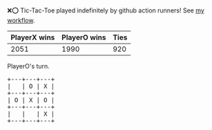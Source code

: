 :x::o: Tic-Tac-Toe played indefinitely by github action runners! See [my workflow](.github/workflows/play.yaml).

|PlayerX wins|PlayerO wins|Ties|
|-|-|-|
|2051|1990|920|

PlayerO's turn.

<pre>
+---+---+---+
|   | O | X |
+---+---+---+
| O | X | O |
+---+---+---+
|   |   | X |
+---+---+---+
</pre>